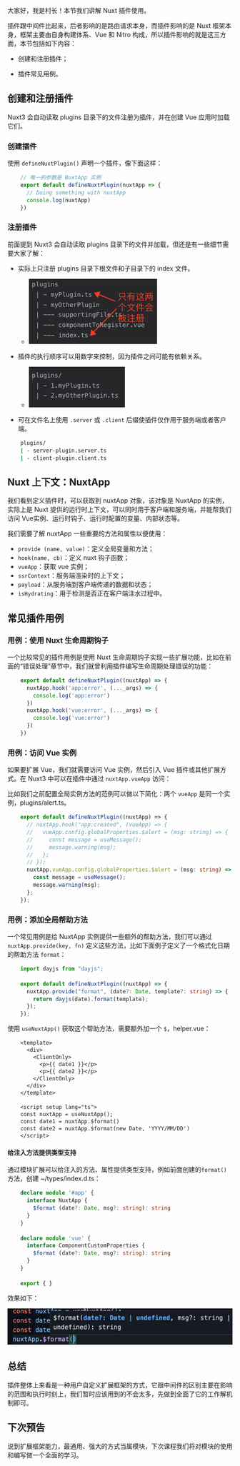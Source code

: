 大家好，我是村长！本节我们讲解 Nuxt 插件使用。

插件跟中间件比起来，后者影响的是路由请求本身，而插件影响的是 Nuxt 框架本身，框架主要由自身构建体系、Vue 和 Nitro
构成，所以插件影响的就是这三方面，本节包括如下内容：

  * 创建和注册插件；

  * 插件常见用例。

## 创建和注册插件

Nuxt3 会自动读取 plugins 目录下的文件注册为插件，并在创建 Vue 应用时加载它们。

### 创建插件

使用 `defineNuxtPlugin()` 声明一个插件，像下面这样：

    
```typescript
    // 唯一的参数是 NuxtApp 实例
    export default defineNuxtPlugin(nuxtApp => {
      // Doing something with nuxtApp
      console.log(nuxtApp)
    })
```

### 注册插件

前面提到 Nuxt3 会自动读取 plugins 目录下的文件并加载，但还是有一些细节需要大家了解：

  * 实际上只注册 plugins 目录下根文件和子目录下的 index 文件。

    * ![](img\16\1.png)
  * 插件的执行顺序可以用数字来控制，因为插件之间可能有依赖关系。

    * ![](img\16\2.png)
  * 可在文件名上使用 `.server` 或 `.client` 后缀使插件仅作用于服务端或者客户端。
```bash
    plugins/
    | - server-plugin.server.ts
    | - client-plugin.client.ts
```

## Nuxt 上下文：NuxtApp

我们看到定义插件时，可以获取到 nuxtApp 对象，该对象是 NuxtApp 的实例，实际上是 Nuxt
提供的运行时上下文，可以同时用于客户端和服务端，并能帮我们访问 Vue实例、运行时钩子、运行时配置的变量、内部状态等。

我们需要了解 nuxtApp 一些重要的方法和属性以便使用：

  * `provide (name, value)`：定义全局变量和方法；
  * `hook(name, cb)`：定义 nuxt 钩子函数；
  * `vueApp`：获取 vue 实例；
  * `ssrContext`：服务端渲染时的上下文；
  * `payload`：从服务端到客户端传递的数据和状态；
  * `isHydrating`：用于检测是否正在客户端注水过程中。

## 常见插件用例

### 用例：使用 Nuxt 生命周期钩子

一个比较常见的插件用例是使用 Nuxt 生命周期钩子实现一些扩展功能，比如在前面的“错误处理”章节中，我们就曾利用插件编写生命周期处理错误的功能：

```typescript
    export default defineNuxtPlugin((nuxtApp) => {
      nuxtApp.hook('app:error', (..._args) => {
        console.log('app:error')
      })
      nuxtApp.hook('vue:error', (..._args) => {
        console.log('vue:error')
      })
    })
```

### 用例：访问 Vue 实例

如果要扩展 Vue，我们就需要访问 Vue 实例，然后引入 Vue 插件或其他扩展方式。在 Nuxt3 中可以在插件中通过 `nuxtApp.vueApp`
访问：

比如我们之前配置全局实例方法的范例可以做以下简化：两个 `vueApp` 是同一个实例，plugins/alert.ts。

```typescript
    export default defineNuxtPlugin((nuxtApp) => {
      // nuxtApp.hook("app:created", (vueApp) => {
      //   vueApp.config.globalProperties.$alert = (msg: string) => {
      //     const message = useMessage();
      //     message.warning(msg);
      //   };
      // });
      nuxtApp.vueApp.config.globalProperties.$alert = (msg: string) => {
        const message = useMessage();
        message.warning(msg);
      };
    });
```

### 用例：添加全局帮助方法

一个常见用例是给 NuxtApp 实例提供一些额外的帮助方法，我们可以通过 `nuxtApp.provide(key, fn)`
定义这些方法，比如下面例子定义了一个格式化日期的帮助方法 `format`：

```typescript
    import dayjs from "dayjs";
    
    export default defineNuxtPlugin((nuxtApp) => {
      nuxtApp.provide("format", (date?: Date, template?: string) => {
        return dayjs(date).format(template);
      });
    });
```

使用 `useNuxtApp()` 获取这个帮助方法，需要额外加一个 `$`，helper.vue：

```vue
    <template>
      <div>
        <ClientOnly>
          <p>{{ date1 }}</p>
          <p>{{ date2 }}</p>
        </ClientOnly>
      </div>
    </template>
    
    <script setup lang="ts">
    const nuxtApp = useNuxtApp();
    const date1 = nuxtApp.$format()
    const date2 = nuxtApp.$format(new Date, 'YYYY/MM/DD')
    </script>
```

#### 给注入方法提供类型支持

通过模块扩展可以给注入的方法、属性提供类型支持，例如前面创建的`format()`方法，创建 ~/types/index.d.ts：

```typescript
    declare module '#app' {
      interface NuxtApp {
        $format (date?: Date, msg?: string): string
      }
    }
    
    declare module 'vue' {
      interface ComponentCustomProperties {
        $format (date?: Date, msg?: string): string
      }
    }
    
    export { }
```

效果如下：

![](img\16\3.png)

## 总结

插件整体上来看是一种用户自定义扩展框架的方式，它跟中间件的区别主要在影响的范围和执行时刻上，我们暂时应该用到的不会太多，先做到全面了它的工作解机制即可。

## 下次预告

说到扩展框架能力，最通用、强大的方式当属模块，下次课程我们将对模块的使用和编写做一个全面的学习。

